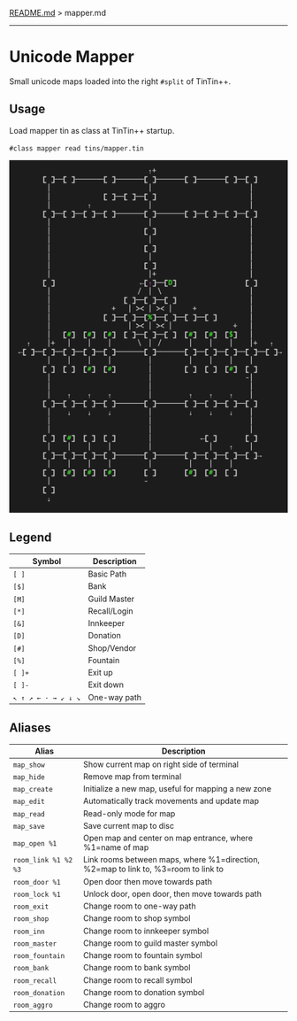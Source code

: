 [README.md](../../../) > mapper.md

----

# Unicode Mapper

Small unicode maps loaded into the right `#split` of TinTin++. 

## Usage

Load mapper tin as class at TinTin++ startup.

`#class mapper read tins/mapper.tin`

![](midgaard.png)

## Legend

| Symbol              | Description   |
| ------------------- | ------------- |
| `[ ]`               |  Basic Path   |
| `[$]`               |  Bank         |
| `[M]`               |  Guild Master |
| `[*]`               |  Recall/Login |
| `[&]`               |  Innkeeper    |
| `[D]`               |  Donation     |
| `[#]`               |  Shop/Vendor  |
| `[%]`               |  Fountain     |
| `[ ]+`              |  Exit up      |
| `[ ]-`              |  Exit down    |
| `↖ ↑ ↗ ← · → ↙ ↓ ↘` | One-way path  |


## Aliases

| Alias                | Description |
| -------------------- | ----------- |
| `map_show`           | Show current map on right side of terminal |
| `map_hide`           | Remove map from terminal |
| `map_create`         | Initialize a new map, useful for mapping a new zone |
| `map_edit`           | Automatically track movements and update map |
| `map_read`           | Read-only mode for map |
| `map_save`           | Save current map to disc |
| `map_open %1`        | Open map and center on map entrance, where %1=name of map |
| `room_link %1 %2 %3` | Link rooms between maps, where %1=direction, %2=map to link to, %3=room to link to |
| `room_door %1`       | Open door then move towards path |
| `room_lock %1`       | Unlock door, open door, then move towards path |
| `room_exit`          | Change room to one-way path |
| `room_shop`          | Change room to shop symbol |
| `room_inn`           | Change room to innkeeper symbol |
| `room_master`        | Change room to guild master symbol |
| `room_fountain`      | Change room to fountain symbol |
| `room_bank`          | Change room to bank symbol |
| `room_recall`        | Change room to recall symbol |
| `room_donation`      | Change room to donation symbol |
| `room_aggro`         | Change room to aggro |

